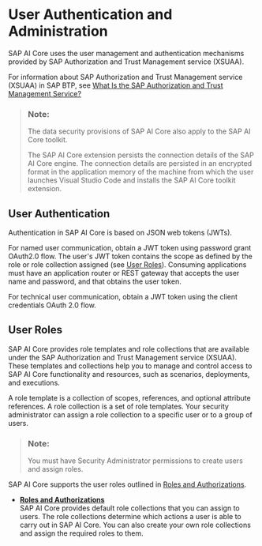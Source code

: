 <!-- loiob0d21d53c4f0489cb5760cbe3abc40e8 -->

# User Authentication and Administration

SAP AI Core uses the user management and authentication mechanisms provided by SAP Authorization and Trust Management service \(XSUAA\).

For information about SAP Authorization and Trust Management service \(XSUAA\) in SAP BTP, see [What Is the SAP Authorization and Trust Management Service?](https://help.sap.com/docs/BTP/65de2977205c403bbc107264b8eccf4b/649961f8d4ad463daca33b3a20deba4c.html)

> ### Note:  
> The data security provisions of SAP AI Core also apply to the SAP AI Core toolkit.
> 
> The SAP AI Core extension persists the connection details of the SAP AI Core engine. The connection details are persisted in an encrypted format in the application memory of the machine from which the user launches Visual Studio Code and installs the SAP AI Core toolkit extension.



<a name="loiob0d21d53c4f0489cb5760cbe3abc40e8__section_crv_mch_ynb"/>

## User Authentication

Authentication in SAP AI Core is based on JSON web tokens \(JWTs\).

For named user communication, obtain a JWT token using password grant OAuth2.0 flow. The user's JWT token contains the scope as defined by the role or role collection assigned \(see [User Roles](user-authentication-and-administration-b0d21d5.md#loiob0d21d53c4f0489cb5760cbe3abc40e8__section_ngw_bv2_3rb)\). Consuming applications must have an application router or REST gateway that accepts the user name and password, and that obtains the user token.

For technical user communication, obtain a JWT token using the client credentials OAuth 2.0 flow.



<a name="loiob0d21d53c4f0489cb5760cbe3abc40e8__section_ngw_bv2_3rb"/>

## User Roles

SAP AI Core provides role templates and role collections that are available under the SAP Authorization and Trust Management service \(XSUAA\). These templates and collections help you to manage and control access to SAP AI Core functionality and resources, such as scenarios, deployments, and executions.

A role template is a collection of scopes, references, and optional attribute references. A role collection is a set of role templates. Your security administrator can assign a role collection to a specific user or to a group of users.

> ### Note:  
> You must have Security Administrator permissions to create users and assign roles.

SAP AI Core supports the user roles outlined in [Roles and Authorizations](roles-and-authorizations-e790986.md).

-   **[Roles and Authorizations](roles-and-authorizations-e790986.md "SAP AI Core
		provides default role collections that you can assign to users. The role collections
		determine which actions a user is able to carry out in SAP AI Core. You can also
		create your own role collections and assign the required roles to them.")**  
SAP AI Core provides default role collections that you can assign to users. The role collections determine which actions a user is able to carry out in SAP AI Core. You can also create your own role collections and assign the required roles to them.

